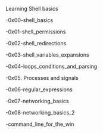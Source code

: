 Learning Shell basics

-0x00-shell_basics

-0x01-shell_permissions

-0x02-shell_redirections

-0x03-shell_variables_expansions

-0x04-loops_conditions_and_parsing

-0x05. Processes and signals

-0x06-regular_expressions

-0x07-networking_basics

-0x08-networking_basics_2

-command_line_for_the_win